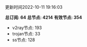 更新时间2022-10-11 19:16:03

**总订阅: 64**
**总节点: 4214**
**有效节点: 354**
- v2ray节点: 193
- trojan节点: 33
- ss节点: 128
